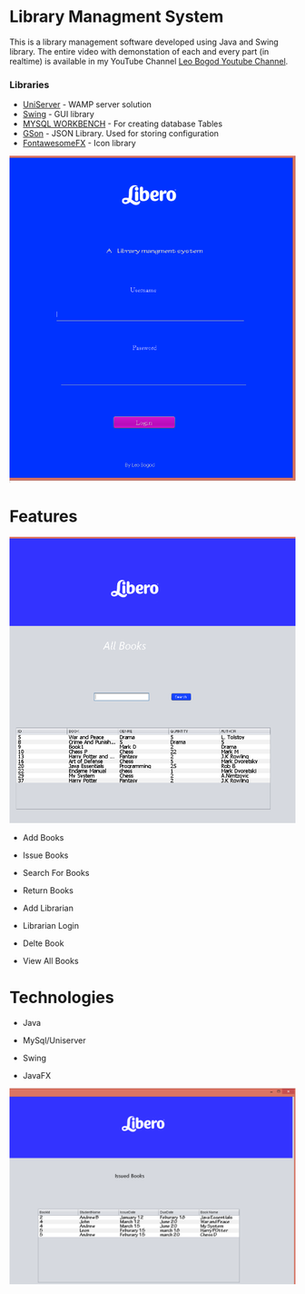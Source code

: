 # Library Managment System


This is a library management software developed using Java  and Swing library. The entire  video with demonstation of each and every part (in realtime) is available in my YouTube Channel [Leo Bogod Youtube Channel](https://www.youtube.com/watch?v=3ZoGtDq64Ys).



### Libraries 


  * [UniServer](http://www.uniformserver.com/) -  WAMP server solution 
  * [Swing](https://github.com/robotframework/SwingLibrary) - GUI library
  * [MYSQL WORKBENCH](https://www.mysql.com/products/workbench/) - For creating database Tables
  * [GSon](https://github.com/google/gson) - JSON Library. Used for storing configuration
  * [FontawesomeFX](https://bitbucket.org/Jerady/fontawesomefx) - Icon library
  

![alt text](all.png)


# Features

![alt text](books.png)
- Add Books

- Issue Books

- Search For Books

- Return Books

- Add Librarian 

- Librarian Login

- Delte Book

- View All Books

# Technologies 

- Java 

- MySql/Uniserver

- Swing 

- JavaFX



![alt text](img.png)
